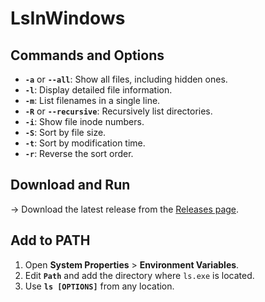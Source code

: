 # LsInWindows

## Commands and Options
- **`-a`** or **`--all`**: Show all files, including hidden ones.
- **`-l`**: Display detailed file information.
- **`-m`**: List filenames in a single line.
- **`-R`** or **`--recursive`**: Recursively list directories.
- **`-i`**: Show file inode numbers.
- **`-S`**: Sort by file size.
- **`-t`**: Sort by modification time.
- **`-r`**: Reverse the sort order.

## Download and Run
-> Download the latest release from the [Releases page](https://github.com/yblacky/LsInWindows/packages).

## Add to PATH
1. Open **System Properties** > **Environment Variables**.
2. Edit **`Path`** and add the directory where `ls.exe` is located.
3. Use **`ls [OPTIONS]`** from any location.
